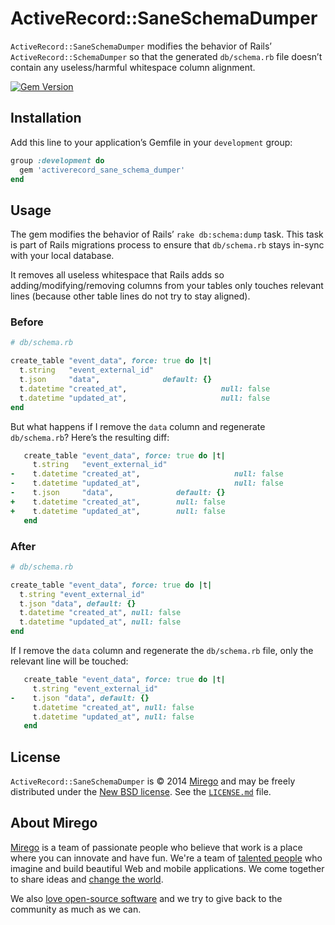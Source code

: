 # ActiveRecord::SaneSchemaDumper

`ActiveRecord::SaneSchemaDumper` modifies the behavior of Rails’
`ActiveRecord::SchemaDumper` so that the generated `db/schema.rb` file doesn’t
contain any useless/harmful whitespace column alignment.

[![Gem Version](http://img.shields.io/gem/v/activerecord_sane_schema_dumper.svg)](https://rubygems.org/gems/activerecord_sane_schema_dumper)

## Installation

Add this line to your application’s Gemfile in your `development` group:

```ruby
group :development do
  gem 'activerecord_sane_schema_dumper'
end
```

## Usage

The gem modifies the behavior of Rails’ `rake db:schema:dump` task. This task
is part of Rails migrations process to ensure that `db/schema.rb` stays in-sync
with your local database.

It removes all useless whitespace that Rails adds so adding/modifying/removing
columns from your tables only touches relevant lines (because other table lines
do not try to stay aligned).

### Before

```ruby
# db/schema.rb

create_table "event_data", force: true do |t|
  t.string   "event_external_id"
  t.json     "data",              default: {}
  t.datetime "created_at",                     null: false
  t.datetime "updated_at",                     null: false
end
```

But what happens if I remove the `data` column and regenerate `db/schema.rb`? Here’s the resulting diff:

```ruby
   create_table "event_data", force: true do |t|
     t.string   "event_external_id"
-    t.datetime "created_at",                     null: false
-    t.datetime "updated_at",                     null: false
-    t.json     "data",              default: {}
+    t.datetime "created_at",        null: false
+    t.datetime "updated_at",        null: false
   end
```

### After

```ruby
# db/schema.rb

create_table "event_data", force: true do |t|
  t.string "event_external_id"
  t.json "data", default: {}
  t.datetime "created_at", null: false
  t.datetime "updated_at", null: false
end
```

If I remove the `data` column and regenerate the `db/schema.rb` file, only the relevant line will be touched:

```ruby
   create_table "event_data", force: true do |t|
     t.string "event_external_id"
-    t.json "data", default: {}
     t.datetime "created_at", null: false
     t.datetime "updated_at", null: false
   end
```

## License

`ActiveRecord::SaneSchemaDumper` is © 2014 [Mirego](http://www.mirego.com) and may be freely distributed under the [New BSD license](http://opensource.org/licenses/BSD-3-Clause).  See the [`LICENSE.md`](https://github.com/mirego/activerecord_json_validator/blob/master/LICENSE.md) file.

## About Mirego

[Mirego](http://mirego.com) is a team of passionate people who believe that work is a place where you can innovate and have fun. We're a team of [talented people](http://life.mirego.com) who imagine and build beautiful Web and mobile applications. We come together to share ideas and [change the world](http://mirego.org).

We also [love open-source software](http://open.mirego.com) and we try to give back to the community as much as we can.
